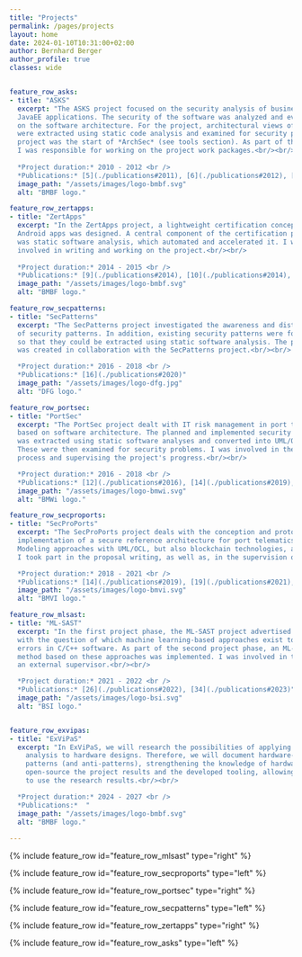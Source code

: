 ```yaml
---
title: "Projects"
permalink: /pages/projects
layout: home
date: 2024-01-10T10:31:00+02:00
author: Bernhard Berger
author_profile: true
classes: wide


feature_row_asks:
- title: "ASKS"
  excerpt: "The ASKS project focused on the security analysis of business-critical
  JavaEE applications. The security of the software was analyzed and evaluated based
  on the software architecture. For the project, architectural views of the software
  were extracted using static code analysis and examined for security problems. This
  project was the start of *ArchSec* (see tools section). As part of the ASKS project,
  I was responsible for working on the project work packages.<br/><br/>
  
  *Project duration:* 2010 - 2012 <br />
  *Publications:* [5](./publications#2011), [6](./publications#2012), [7](./publications#2013), [15](./publications#2019)"
  image_path: "/assets/images/logo-bmbf.svg"
  alt: "BMBF logo."

feature_row_zertapps:
- title: "ZertApps"
  excerpt: "In the ZertApps project, a lightweight certification concept for
  Android apps was designed. A central component of the certification process
  was static software analysis, which automated and accelerated it. I was
  involved in writing and working on the project.<br/><br/>
  
  *Project duration:* 2014 - 2015 <br />
  *Publications:* [9](./publications#2014), [10](./publications#2014), [11](./publications#2015), [15](./publications#2019)"
  image_path: "/assets/images/logo-bmbf.svg"
  alt: "BMBF logo."

feature_row_secpatterns:
- title: "SecPatterns"
  excerpt: "The SecPatterns project investigated the awareness and distribution
  of security patterns. In addition, existing security patterns were formalized
  so that they could be extracted using static software analysis. The publication
  was created in collaboration with the SecPatterns project.<br/><br/>

  *Project duration:* 2016 - 2018 <br />
  *Publications:* [16](./publications#2020)"
  image_path: "/assets/images/logo-dfg.jpg"
  alt: "DFG logo."

feature_row_portsec:
- title: "PortSec"
  excerpt: "The PortSec project dealt with IT risk management in port telematics
  based on software architecture. The planned and implemented security architecture
  was extracted using static software analyses and converted into UML/OCL models.
  These were then examined for security problems. I was involved in the proposal
  process and supervising the project's progress.<br/><br/>

  *Project duration:* 2016 - 2018 <br />
  *Publications:* [12](./publications#2016), [14](./publications#2019), [15](./publications#2019), [16](./publications#2020)"
  image_path: "/assets/images/logo-bmwi.svg"
  alt: "BMWi logo."

feature_row_secproports:
- title: "SecProPorts"
  excerpt: "The SecProPorts project deals with the conception and prototype
  implementation of a secure reference architecture for port telematics systems.
  Modeling approaches with UML/OCL, but also blockchain technologies, are used here.
  I took part in the proposal writing, as well as, in the supervision of the project.<br/><br/>

  *Project duration:* 2018 - 2021 <br />
  *Publications:* [14](./publications#2019), [19](./publications#2021), [20](./publications#2021)"
  image_path: "/assets/images/logo-bmvi.svg"
  alt: "BMVI logo."

feature_row_mlsast:
- title: "ML-SAST"
  excerpt: "In the first project phase, the ML-SAST project advertised by the BSI deals
  with the question of which machine learning-based approaches exist to detect security
  errors in C/C++ software. As part of the second project phase, an ML-based detection
  method based on these approaches was implemented. I was involved in this project as
  an external supervisor.<br/><br/>

  *Project duration:* 2021 - 2022 <br />
  *Publications:* [26](./publications#2022), [34](./publications#2023)"
  image_path: "/assets/images/logo-bsi.svg"
  alt: "BSI logo."


feature_row_exvipas:
- title: "ExViPaS"
  excerpt: "In ExViPaS, we will research the possibilities of applying architectural risk
    analysis to hardware designs. Therefore, we will document hardware-related security
    patterns (and anti-patterns), strengthening the knowledge of hardware security. We will
    open-source the project results and the developed tooling, allowing hardware engineers
    to use the research results.<br/><br/>

  *Project duration:* 2024 - 2027 <br />
  *Publications:*  "
  image_path: "/assets/images/logo-bmbf.svg"
  alt: "BMBF logo."
  
---
```


{% include feature_row id="feature_row_mlsast" type="right" %}

{% include feature_row id="feature_row_secproports" type="left" %}

{% include feature_row id="feature_row_portsec" type="right" %}

{% include feature_row id="feature_row_secpatterns" type="left" %}

{% include feature_row id="feature_row_zertapps" type="right" %}

{% include feature_row id="feature_row_asks" type="left" %}
